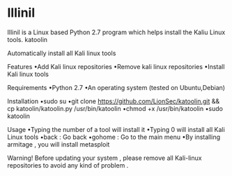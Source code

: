 # Illinil
Illinil is a Linux based Python 2.7 program which helps install the Kaliu Linux tools.
katoolin

Automatically install all Kali linux tools

Features
•Add Kali linux repositories
•Remove kali linux repositories
•Install Kali linux tools

Requirements
•Python 2.7
•An operating system (tested on Ubuntu,Debian)

Installation
•sudo su
•git clone https://github.com/LionSec/katoolin.git && cp katoolin/katoolin.py /usr/bin/katoolin
•chmod +x /usr/bin/katoolin
•sudo katoolin 

Usage
•Typing the number of a tool will install it
•Typing 0 will install all Kali Linux tools
•back : Go back
•gohome : Go to the main menu
•By installing armitage , you will install metasploit

Warning!
Before updating your system , please remove all Kali-linux repositories to avoid any kind of problem .
